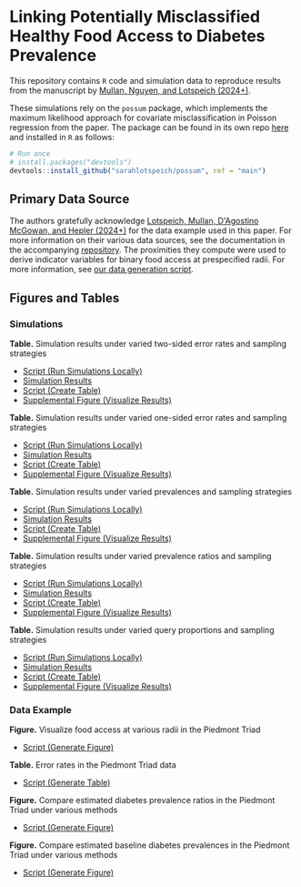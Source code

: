 # Linking Potentially Misclassified Healthy Food Access to Diabetes Prevalence
This repository contains `R` code and simulation data to reproduce results from the manuscript by [Mullan, Nguyen, and Lotspeich (2024+)](arxiv-link-will-go-here). 

These simulations rely on the `possum` package, which implements the maximum likelihood approach for covariate misclassification in Poisson regression from the paper. The package can be found in its own repo [here](https://github.com/sarahlotspeich/possum) and installed in `R` as follows:

``` r
# Run once
# install.packages("devtools")
devtools::install_github("sarahlotspeich/possum", ref = "main")
```

## Primary Data Source

The authors gratefully acknowledge [Lotspeich, Mullan, D'Agostino McGowan, and Hepler (2024+)](https://arxiv.org/abs/2405.16385) for the data example used in this paper. For more information on their various data sources, see the documentation in the accompanying [repository](https://github.com/sarahlotspeich/food_access_imputation/blob/main/README.md). The proximities they compute were used to derive indicator variables for binary food access at prespecified radii. For more information, see [our data generation script](https://github.com/ashleymullan/food_access_misclassification/blob/main/Analysis/piedmont_data.R).

## Figures and Tables

### Simulations
[comment]: <> (when I redo these sims, I'll do both sampling strategies, SRS and clever, in the same script)

**Table.** Simulation results under varied two-sided error rates and sampling strategies
- [Script (Run Simulations Locally)](script-location-here)
- [Simulation Results](results-file-location-here)
- [Script (Create Table)](script-location-here)
- [Supplemental Figure (Visualize Results)](script-location-here)

**Table.** Simulation results under varied one-sided error rates and sampling strategies
- [Script (Run Simulations Locally)](script-location-here)
- [Simulation Results](results-file-location-here)
- [Script (Create Table)](script-location-here)
- [Supplemental Figure (Visualize Results)](script-location-here)

**Table.** Simulation results under varied prevalences and sampling strategies
- [Script (Run Simulations Locally)](script-location-here)
- [Simulation Results](results-file-location-here)
- [Script (Create Table)](script-location-here)
- [Supplemental Figure (Visualize Results)](script-location-here)

**Table.** Simulation results under varied prevalence ratios and sampling strategies
- [Script (Run Simulations Locally)](script-location-here)
- [Simulation Results](results-file-location-here)
- [Script (Create Table)](script-location-here)
- [Supplemental Figure (Visualize Results)](script-location-here)

**Table.** Simulation results under varied query proportions and sampling strategies
- [Script (Run Simulations Locally)](script-location-here)
- [Simulation Results](results-file-location-here)
- [Script (Create Table)](script-location-here)
- [Supplemental Figure (Visualize Results)](script-location-here)

### Data Example
**Figure.** Visualize food access at various radii in the Piedmont Triad
- [Script (Generate Figure)](script-location-here)

**Table.** Error rates in the Piedmont Triad data
- [Script (Generate Table)](script-location-here)

**Figure.** Compare estimated diabetes prevalence ratios in the Piedmont Triad under various methods
- [Script (Generate Figure)](script-location-here)

**Figure.** Compare estimated baseline diabetes prevalences in the Piedmont Triad under various methods
- [Script (Generate Figure)](script-location-here)

